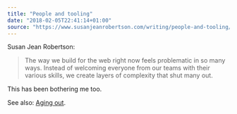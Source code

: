 ```yaml
---
title: "People and tooling"
date: "2018-02-05T22:41:14+01:00"
source: "https://www.susanjeanrobertson.com/writing/people-and-tooling/"
---
```


Susan Jean Robertson:

> The way we build for the web right now feels problematic in so many ways. Instead of welcoming everyone from our teams with their various skills, we create layers of complexity that shut many out.

This has been bothering me too.

See also: [Aging out](https://www.susanjeanrobertson.com/writing/aging-out/).
